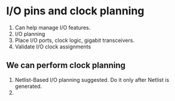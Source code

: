 # I/O pins and clock planning
1. Can help manage I/O features.
2. I/O planning
3. Place I/O ports, clock logic, gigabit transceivers.
4. Validate I/O clock assignments

## We can perform clock planning
1. Netlist-Based I/O planning suggested. Do it only after Netlist is generated.
2. 